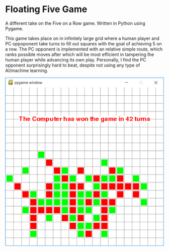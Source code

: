 # Floating Five Game
A different take on the Five on a Row game. Written in Python using Pygame.

This game takes place on in infinitely large grid where a human player and PC oppoponent take turns to fill out squares with the goal of achieving 5 on a row.
The PC opponent is implemented with an relative simple route, which ranks possible moves after which will be most efficient in tampering the human player while advancing its own play. Personally, I find the PC opponent surprisingly hard to beat, despite not using any type of AI/machine learning.

![Example of a game lost to the PC](https://raw.githubusercontent.com/M-Hayhurst/Floating-Five-Game/master/Screenshots/PC%20win%20in%2042%20rounds.png)

